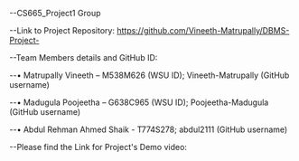 
--CS665_Project1 Group


--Link to Project Repository: https://github.com/Vineeth-Matrupally/DBMS-Project- 

--Team Members details and GitHub ID: 

--•	Matrupally Vineeth – M538M626 (WSU ID); Vineeth-Matrupally (GitHub username)

--•	Madugula Poojeetha – G638C965 (WSU ID); Poojeetha-Madugula (GitHub username)

--•	Abdul Rehman Ahmed Shaik - T774S278; abdul2111 (GitHub username)

--Please find the Link for Project's Demo video: 


